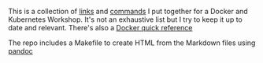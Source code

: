 
This is a collection of [links](urls.md) and [commands](commands.md) I put together for a Docker and Kubernetes Workshop. It's not an exhaustive list but I try to keep it up to date and relevant. There's also a [Docker quick reference](docker-quick-reference.md)

The repo includes a Makefile to create HTML from the Markdown files using [pandoc](https://pandoc.org/)
